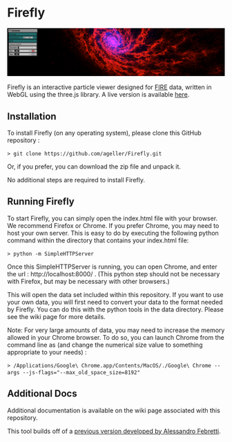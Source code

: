 # Firefly

![Firefly snapshot](src/docs/screenGrab.png)

Firefly is an interactive particle viewer designed for [FIRE](http://galaxies.northwestern.edu/fire-simulations/) data, written in WebGL using the three.js library. A live version is available [here](https://ageller.github.io/Firefly/).


## Installation

To install Firefly (on any operating system), please clone this GitHub repository :
```
> git clone https://github.com/ageller/Firefly.git
```

Or, if you prefer, you can download the zip file and unpack it.  

No additional steps are required to install Firefly.


## Running Firefly

To start Firefly, you can simply open the index.html file with your browser.  We recommend Firefox or Chrome.  If you prefer Chrome, you may need to host your own server.  This is easy to do by executing the following python command within the directory that contains your index.html file:

```
> python -m SimpleHTTPServer
```

Once this SimpleHTTPServer is running, you can open Chrome, and enter the url : http://localhost:8000/ .  (This python step should not be necessary with Firefox, but may be necessary with other browsers.)

This will open the data set included within this repository.  If you want to use your own data, you will first need to convert your data to the format needed by Firefly.  You can do this with the python tools in the data directory.  Please see the wiki page for more details.  

Note: For very large amounts of data, you may need to increase the memory allowed in your Chrome browser.  To do so, you can launch Chrome from the command line as (and change the numerical size value to something appropriate to your needs) :

```
> /Applications/Google\ Chrome.app/Contents/MacOS/./Google\ Chrome --args --js-flags="--max_old_space_size=8192"
```

## Additional Docs

Additional documentation is available on the wiki page associated with this repository.

This tool builds off of a [previous version developed by Alessandro Febretti](https://github.com/nuitrcs/firefly). 

